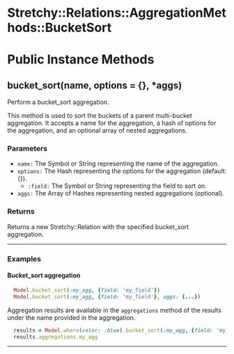 # Stretchy::Relations::AggregationMethods::BucketSort [](#module-Stretchy::Relations::AggregationMethods::BucketSort) [](#top)

    

# Public Instance Methods

      
## bucket_sort(name, options = {}, *aggs) [](#method-i-bucket_sort)
         
Perform a bucket_sort aggregation.

This method is used to sort the buckets of a parent multi-bucket aggregation. It accepts a name for the aggregation, a hash of options for the aggregation, and an optional array of nested aggregations.

### Parameters

- `name:` The Symbol or String representing the name of the aggregation.
- `options:` The Hash representing the options for the aggregation (default: {}).
    - `:field:` The Symbol or String representing the field to sort on.
- `aggs:` The Array of Hashes representing nested aggregations (optional).

### Returns
Returns a new Stretchy::Relation with the specified bucket_sort aggregation.

---

### Examples

#### Bucket_sort aggregation

```ruby
  Model.bucket_sort(:my_agg, {field: 'my_field'})
  Model.bucket_sort(:my_agg, {field: 'my_field'}, aggs: {...})
```

Aggregation results are available in the `aggregations` method of the results under the name provided in the aggregation.

```ruby
  results = Model.where(color: :blue).bucket_sort(:my_agg, {field: 'my_field'})
  results.aggregations.my_agg
```  
        
---


